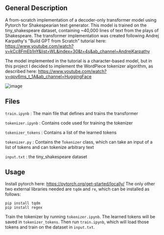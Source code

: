 ## General Description

A from-scratch implementation of a decoder-only transformer model using Pytorch for Shakespearian text generator. This model is trained on the tiny_shakespeare dataset, containing ~40,000 lines of text from the plays of Shakespeare. The transformer implementation was created following Andrej Karpathy's "Build GPT from Scratch" tutorial here: https://www.youtube.com/watch?v=kCc8FmEb1nY&list=WL&index=30&t=4s&ab_channel=AndrejKarpathy

The model implemented in the tutorial is a character-based model, but in this project I decided to implement the WordPiece tokenizer algorithm, as described here: https://www.youtube.com/watch?v=qpv6ms_t_1A&ab_channel=HuggingFace

![image](https://github.com/YashSax/gpt-from-scratch/assets/46911428/e0e1d5da-5caa-4343-89c8-959f7e219dc8)


## Files

`train.ipynb` : The main file that defines and trains the transformer


`tokenizer.ipynb` : Contains code used for training the tokenizer


`tokenizer_tokens` : Contains a list of the learned tokens


`tokenizer.py` : Contains the `Tokenizer` class, which can take an input of a list of tokens and can tokenize arbitrary text

`input.txt` : the tiny_shakespeare dataset

## Usage

Install pytorch here: https://pytorch.org/get-started/locally/
The only other two external libraries needed are `tqdm` and `re`, which can be installed as follows:

```
pip install tqdm
pip install regex
```

Train the tokenizer by running `tokenizer.ipynb`. The learned tokens will be saved in `tokenizer_tokens`. Then run `train.ipynb`, which will load those tokens and train on the dataset in `input.txt`.
